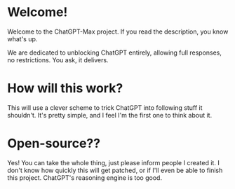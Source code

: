 # Welcome!
Welcome to the ChatGPT-Max project. If you read the description, you know what's up.

We are dedicated to unblocking ChatGPT entirely, allowing full responses, no restrictions. You ask, it delivers.

# How will this work?
This will use a clever scheme to trick ChatGPT into following stuff it shouldn't. It's pretty simple, and I feel I'm the first one to think about it.

# Open-source??
Yes! You can take the whole thing, just please inform people I created it. I don't know how quickly this will get patched, or if I'll even be able to finish this project. ChatGPT's reasoning engine is too good.